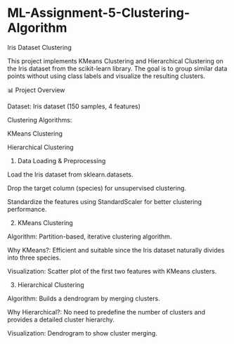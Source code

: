 # ML-Assignment-5-Clustering-Algorithm
Iris Dataset Clustering

This project implements KMeans Clustering and Hierarchical Clustering on the Iris dataset from the scikit-learn library. The goal is to group similar data points without using class labels and visualize the resulting clusters.

📊 Project Overview

Dataset: Iris dataset (150 samples, 4 features)

Clustering Algorithms:

KMeans Clustering

Hierarchical Clustering

1. Data Loading & Preprocessing

Load the Iris dataset from sklearn.datasets.

Drop the target column (species) for unsupervised clustering.

Standardize the features using StandardScaler for better clustering performance.

2. KMeans Clustering

Algorithm: Partition-based, iterative clustering algorithm.

Why KMeans?: Efficient and suitable since the Iris dataset naturally divides into three species.

Visualization: Scatter plot of the first two features with KMeans clusters.

3. Hierarchical Clustering

Algorithm: Builds a dendrogram by merging clusters.

Why Hierarchical?: No need to predefine the number of clusters and provides a detailed cluster hierarchy.

Visualization: Dendrogram to show cluster merging.
